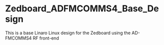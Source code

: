 # Zedboard_ADFMCOMMS4_Base_Design
This is a base Linaro Linux design for the Zedboard using the AD-FMCOMMS4 RF front-end
